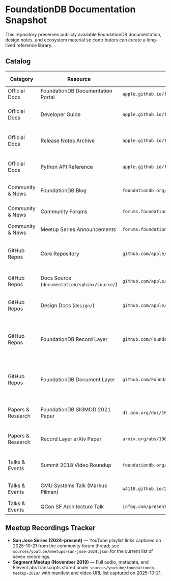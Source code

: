 # FoundationDB Documentation Snapshot

This repository preserves publicly available FoundationDB documentation, design notes, and ecosystem material so contributors can curate a long-lived reference library.

## Catalog

| Category | Resource | Location | Capture Status | Last Capture | Notes |
| --- | --- | --- | --- | --- | --- |
| Official Docs | FoundationDB Documentation Portal | `apple.github.io/foundationdb` | HTML snapshot (`sources/apple/2025/index.html`) | 2025-10-21 | Checksum `e344a9b…e7e8`; metadata in `sources/apple/2025/index.json`. |
| Official Docs | Developer Guide | `apple.github.io/foundationdb/developer-guide.html` | HTML snapshot (`sources/apple/2025/developer-guide.html`) | 2025-10-21 | Checksum `65a63aa4…0490`; metadata in `sources/apple/2025/developer-guide.json`. |
| Official Docs | Release Notes Archive | `apple.github.io/foundationdb/release-notes.html` | HTML snapshot (`sources/apple/2025/release-notes.html`) | 2025-10-21 | Checksum `fa316a00…bd25`; metadata in `sources/apple/2025/release-notes.json`. |
| Official Docs | Python API Reference | `apple.github.io/foundationdb/api-python.html` | HTML snapshot (`sources/apple/2025/api-python.html`) | 2025-10-21 | Checksum `4a47ada0…ae10`; metadata in `sources/apple/2025/api-python.json`. |
| Community & News | FoundationDB Blog | `foundationdb.org/blog` | HTML mirror (`sources/web/foundationdb-blog/`) | 2025-10-21 | Snapshot via `wget`; metadata + checksums in `metadata.json` (archive checksum `71062ebe…2a05`). |
| Community & News | Community Forums | `forums.foundationdb.org` | Monitor active threads | — | Primary venue for support discussions and community announcements. |
| Community & News | Meetup Series Announcements | `forums.foundationdb.org/t/foundationdb-meetup-in-san-jose/4448` | Links catalogued (`sources/youtube/meetups/san-jose-2024.json`) | 2025-10-21 | Monthly agendas plus seven recording links (see tracker below). |
| GitHub Repos | Core Repository | `github.com/apple/foundationdb` | Mirrored (`mirrors/apple/foundationdb.git`) | 2025-10-21 | Bare repo plus issues (`archives/apple/foundationdb-issues.ndjson`) and release notes (`archives/apple/foundationdb-releases.ndjson`). |
| GitHub Repos | Docs Source (`documentation/sphinx/source/`) | `github.com/apple/foundationdb/tree/main/documentation/sphinx/source` | Snapshot (`sources/github/apple/foundationdb/documentation/sphinx/`) | 2025-10-21 | SHA-256 manifest + metadata (`metadata.json`) covering 152 files; archive checksum `acc65b59…dbd1`. |
| GitHub Repos | Design Docs (`design/`) | `github.com/apple/foundationdb/tree/main/design` | Snapshot (`sources/github/apple/foundationdb/design/`) | 2025-10-21 | SHA-256 manifest + metadata (`design-metadata.json`) covering 39 files; archive checksum `64c3f22c…846a`. |
| GitHub Repos | FoundationDB Record Layer | `github.com/FoundationDB/fdb-record-layer` | Mirrored (`mirrors/FoundationDB/fdb-record-layer.git`) | 2025-10-21 | Bare repo plus issues (`archives/FoundationDB/fdb-record-layer-issues.ndjson`) and release notes (`archives/FoundationDB/fdb-record-layer-releases.ndjson`). |
| GitHub Repos | FoundationDB Document Layer | `github.com/FoundationDB/fdb-document-layer` | Mirrored (`mirrors/FoundationDB/fdb-document-layer.git`) | 2025-10-21 | Bare repo plus issues (`archives/FoundationDB/fdb-document-layer-issues.ndjson`) and release notes (`archives/FoundationDB/fdb-document-layer-releases.ndjson`). |
| Papers & Research | FoundationDB SIGMOD 2021 Paper | `dl.acm.org/doi/10.1145/3448016.3457559` | PDF archived (`sources/papers/2021/foundationdb-sigmod-2021.pdf`) | 2025-10-21 | Checksum `ed3d6bfd…b784`; metadata in `sources/papers/2021/foundationdb-sigmod-2021.json`. |
| Papers & Research | Record Layer arXiv Paper | `arxiv.org/abs/1901.04452` | PDF archived (`sources/papers/2019/record-layer-2019.pdf`) | 2025-10-21 | Checksum `ad055b5c…bb4c`; metadata in `sources/papers/2019/record-layer-2019.json`. |
| Talks & Events | Summit 2018 Video Roundup | `foundationdb.org/blog/foundationdb-summit-2018-video-roundup` | Audio captured (MP3 + metadata + transcripts) | 2025-10-21 | Assets plus JSON transcripts live under `sources/youtube/foundationdb-summit-2018/`. |
| Talks & Events | CMU Systems Talk (Markus Pilman) | `w4118.github.io/2020/10/20/foundationdb/` | Download video | — | Detailed presentation on deterministic testing and Snowflake usage. |
| Talks & Events | QCon SF Architecture Talk | `infoq.com/presentations/foundationdb-architecture/` | Download slides/video | — | Conference session covering architecture and failure handling. |

## Meetup Recordings Tracker

- **San Jose Series (2024–present)** — YouTube playlist links captured on 2025-10-21 from the community forum thread; see `sources/youtube/meetups/san-jose-2024.json` for the current list of seven recordings.
- **Segment Meetup (November 2019)** — Full audio, metadata, and ElevenLabs transcripts stored under `sources/youtube/foundationdb-meetup-2019/` with manifest and video URL list captured on 2025-10-21.

